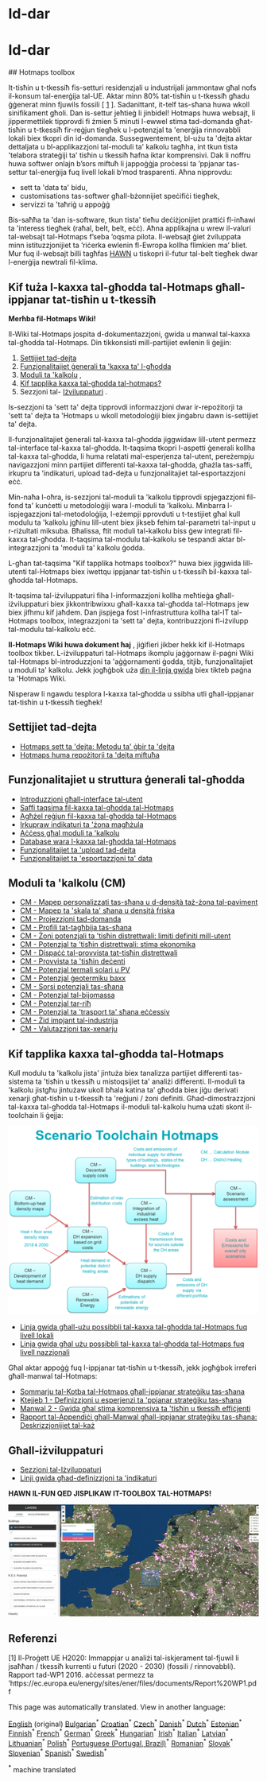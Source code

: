 <h1> <a class="anchor" id="home" href="#home"><i class="fa fa-link"></i></a> Id-dar </h1><h1> <a class="anchor" id="home" href="#home"><i class="fa fa-link"></i></a> Id-dar </h1> ## Hotmaps toolbox <p> It-tisħin u t-tkessiħ fis-setturi residenzjali u industrijali jammontaw għal nofs il-konsum tal-enerġija tal-UE. Aktar minn 80% tat-tisħin u t-tkessiħ għadu ġġenerat minn fjuwils fossili [ <a href="#references">1</a> ]. Sadanittant, it-telf tas-sħana huwa wkoll sinifikament għoli. Dan is-settur jeħtieġ li jinbidel! Hotmaps huwa websajt, li jippermettilek tipprovdi fi żmien 5 minuti l-ewwel stima tad-domanda għat-tisħin u t-tkessiħ fir-reġjun tiegħek u l-potenzjal ta &#39;enerġija rinnovabbli lokali biex tkopri din id-domanda. Sussegwentement, bl-użu ta &#39;dejta aktar dettaljata u bl-applikazzjoni tal-moduli ta&#39; kalkolu tagħha, int tkun tista &#39;telabora strateġiji ta&#39; tisħin u tkessiħ ħafna iktar komprensivi. Dak li noffru huwa softwer onlajn b’sors miftuħ li jappoġġja proċessi ta ’ppjanar tas-settur tal-enerġija fuq livell lokali b’mod trasparenti. Aħna nipprovdu: </p><ul><li> sett ta &#39;data ta&#39; bidu, </li><li> customisations tas-softwer għall-bżonnijiet speċifiċi tiegħek, </li><li> servizzi ta &#39;taħriġ u appoġġ </li></ul><p> Bis-saħħa ta &#39;dan is-software, tkun tista&#39; tieħu deċiżjonijiet prattiċi fl-inħawi ta &#39;interess tiegħek (raħal, belt, belt, eċċ). Aħna applikajna u wrew il-valuri tal-websajt tal-Hotmaps f’seba ’oqsma pilota. Il-websajt ġiet żviluppata minn istituzzjonijiet ta ’riċerka ewlenin fl-Ewropa kollha flimkien ma’ bliet. Mur fuq il-websajt billi tagħfas <a href="https://www.hotmaps.hevs.ch/map">HAWN</a> u tiskopri il-futur tal-belt tiegħek dwar l-enerġija newtrali fil-klima. </p><h2> <a class="anchor" id="how-to-use-the-hotmaps-toolbox-for-heating-and-cooling-planning" href="#how-to-use-the-hotmaps-toolbox-for-heating-and-cooling-planning"><i class="fa fa-link"></i></a> Kif tuża l-kaxxa tal-għodda tal-Hotmaps għall-ippjanar tat-tisħin u t-tkessiħ </h2><p> <strong>Merħba fil-Hotmaps Wiki!</strong> </p><p> Il-Wiki tal-Hotmaps jospita d-dokumentazzjoni, gwida u manwal tal-kaxxa tal-għodda tal-Hotmaps. Din tikkonsisti mill-partijiet ewlenin li ġejjin: </p><ol><li> <a href="#data-sets">Settijiet tad-dejta</a> </li><li> <a href="#general-tool-functionalities-and-structure">Funzjonalitajiet ġenerali ta &#39;kaxxa ta&#39; l-għodda</a> </li><li> <a href="#calculation-modules-cm">Moduli ta &#39;kalkolu</a> , </li><li> <a href="#how-to-apply-hotmaps-toolbox">Kif tapplika kaxxa tal-għodda tal-hotmaps?</a> </li><li> Sezzjoni tal- <a href="#for-developers">Iżviluppaturi</a> . </li></ol><p> Is-sezzjoni ta &#39;sett ta&#39; dejta tipprovdi informazzjoni dwar ir-repożitorji ta &#39;sett ta&#39; dejta ta &#39;Hotmaps u wkoll metodoloġiji biex jinġabru dawn is-settijiet ta&#39; dejta. </p><p> Il-funzjonalitajiet ġenerali tal-kaxxa tal-għodda jiggwidaw lill-utent permezz tal-interface tal-kaxxa tal-għodda. It-taqsima tkopri l-aspetti ġenerali kollha tal-kaxxa tal-għodda, li huma relatati mal-esperjenza tal-utent, pereżempju navigazzjoni minn partijiet differenti tal-kaxxa tal-għodda, għażla tas-saffi, irkupru ta ’indikaturi, upload tad-dejta u funzjonalitajiet tal-esportazzjoni eċċ. </p><p> Min-naħa l-oħra, is-sezzjoni tal-moduli ta &#39;kalkolu tipprovdi spjegazzjoni fil-fond ta&#39; kunċetti u metodoloġiji wara l-moduli ta &#39;kalkolu. Minbarra l-ispjegazzjoni tal-metodoloġija, l-eżempji pprovduti u t-testijiet għal kull modulu ta &#39;kalkolu jgħinu lill-utent biex jikseb fehim tal-parametri tal-input u r-riżultati miksuba. Bħalissa, ftit moduli tal-kalkolu biss ġew integrati fil-kaxxa tal-għodda. It-taqsima tal-modulu tal-kalkolu se tespandi aktar bl-integrazzjoni ta &#39;moduli ta&#39; kalkolu ġodda. </p><p> L-għan tat-taqsima &quot;Kif tapplika hotmaps toolbox?&quot; huwa biex jiggwida lill-utenti tal-Hotmaps biex iwettqu ippjanar tat-tisħin u t-tkessiħ bil-kaxxa tal-għodda tal-Hotmaps. </p><p> It-taqsima tal-iżviluppaturi fiha l-informazzjoni kollha meħtieġa għall-iżviluppaturi biex jikkontribwixxu għall-kaxxa tal-għodda tal-Hotmaps jew biex jifhmu kif jaħdem. Dan jispjega fost l-infrastruttura kollha tal-IT tal-Hotmaps toolbox, integrazzjoni ta &#39;sett ta&#39; dejta, kontribuzzjoni fl-iżvilupp tal-modulu tal-kalkolu eċċ. </p><p> <strong>Il-Hotmaps Wiki huwa dokument ħaj</strong> , jiġifieri jikber hekk kif il-Hotmaps toolbox tikber. L-iżviluppaturi tal-Hotmaps ikomplu jaġġornaw il-paġni Wiki tal-Hotmaps bl-introduzzjoni ta &#39;aġġornamenti ġodda, titjib, funzjonalitajiet u moduli ta&#39; kalkolu. Jekk jogħġbok uża <a href="Guidelines-for-writing-a-Hotmaps-Wiki-page">din il-linja gwida</a> biex tikteb paġna ta &#39;Hotmaps Wiki. </p><p> Nisperaw li ngawdu tesplora l-kaxxa tal-għodda u ssibha utli għall-ippjanar tat-tisħin u t-tkessiħ tiegħek! </p><h2> <a class="anchor" id="data-sets" href="#data-sets"><i class="fa fa-link"></i></a> Settijiet tad-dejta </h2><ul><li> <a href="Hotmaps-data-set-method-of-data-collection">Hotmaps sett ta &#39;dejta: Metodu ta&#39; ġbir ta &#39;dejta</a> </li><li> <a href="Hotmaps-open-data-repositories">Hotmaps huma repożitorji ta &#39;dejta miftuħa</a> </li></ul><h2> <a class="anchor" id="general-tool-functionalities-and-structure" href="#general-tool-functionalities-and-structure"><i class="fa fa-link"></i></a> Funzjonalitajiet u struttura ġenerali tal-għodda </h2><ul><li> <a href="Introduction-to-user-interface">Introduzzjoni għall-interface tal-utent</a> </li><li> <a href="Layers-section-in-the-Hotmaps-toolbox">Saffi taqsima fil-kaxxa tal-għodda tal-Hotmaps</a> </li><li> <a href="Select-a-region-in-the-Hotmaps-toolbox">Agħżel reġjun fil-kaxxa tal-għodda tal-Hotmaps</a> </li><li> <a href="Retrieve-indicators-of-a-selected-area">Irkupraw indikaturi ta &#39;żona magħżula</a> </li><li> <a href="Access-to-calculation-modules">Aċċess għal moduli ta &#39;kalkolu</a> </li><li> <a href="Database-behind-the-Hotmaps-toolbox">Database wara l-kaxxa tal-għodda tal-Hotmaps</a> </li><li> <a href="Data-upload-functionalities">Funzjonalitajiet ta &#39;upload tad-dejta</a> </li><li> <a href="Data-export-functionalities">Funzjonalitajiet ta &#39;esportazzjoni ta&#39; data</a> </li></ul><h2> <a class="anchor" id="calculation-modules-cm" href="#calculation-modules-cm"><i class="fa fa-link"></i></a> Moduli ta &#39;kalkolu (CM) </h2><ul><li> <a href="CM-Customized-heat-and-floor-area-density-maps">CM - Mapep personalizzati tas-sħana u d-densità taż-żona tal-paviment</a> </li><li> <a href="CM-Scale-heat-and-cool-density-maps">CM - Mapep ta &#39;skala ta&#39; sħana u densità friska</a> </li><li> <a href="CM-Demand-projection">CM - Projezzjoni tad-domanda</a> </li><li> <a href="CM-Heat-load-profiles">CM - Profili tat-tagħbija tas-sħana</a> </li><li> <a href="CM-District-heating-potential-areas-user-defined-thresholds">CM - Żoni potenzjali ta &#39;tisħin distrettwali: limiti definiti mill-utent</a> </li><li> <a href="CM-District-heating-potential-economic-assessment">CM - Potenzjal ta ’tisħin distrettwali: stima ekonomika</a> </li><li> <a href="CM-District-heating-supply-dispatch">CM - Dispaċċ tal-provvista tat-tisħin distrettwali</a> </li><li> <a href="CM-Decentral-heating-supply">CM - Provvista ta &#39;tisħin deċenti</a> </li><li> <a href="CM-Solar-thermal-and-PV-potential">CM - Potenzjal termali solari u PV</a> </li><li> <a href="CM-Shallow-geothermal-potential">CM - Potenzjal ġeotermiku baxx</a> </li><li> <a href="CM-Heat-source-potential">CM - Sorsi potenzjali tas-sħana</a> </li><li> <a href="CM-Biomass-potential">CM - Potenzjal tal-bijomassa</a> </li><li> <a href="CM-Wind-potential">CM - Potenzjal tar-riħ</a> </li><li> <a href="CM-Excess-heat-transport-potential">CM - Potenzjal ta &#39;trasport ta&#39; sħana eċċessiv</a> </li><li> <a href="CM-add-industry-plant">CM - Żid impjant tal-industrija</a> </li><li> <a href="CM-Scenario-assessment">CM - Valutazzjoni tax-xenarju</a> </li></ul><h2> <a class="anchor" id="how-to-apply-hotmaps-toolbox" href="#how-to-apply-hotmaps-toolbox"><i class="fa fa-link"></i></a> Kif tapplika kaxxa tal-għodda tal-Hotmaps </h2><p> Kull modulu ta &#39;kalkolu jista&#39; jintuża biex tanalizza partijiet differenti tas-sistema ta &#39;tisħin u tkessiħ u mistoqsijiet ta&#39; analiżi differenti. Il-moduli ta &#39;kalkolu jistgħu jintużaw ukoll bħala katina ta&#39; għodda biex jiġu derivati xenarji għat-tisħin u t-tkessiħ ta &#39;reġjuni / żoni definiti. Għad-dimostrazzjoni tal-kaxxa tal-għodda tal-Hotmaps il-moduli tal-kalkolu huma użati skont il-toolchain li ġejja: </p><p><img alt="" src="https://github.com/HotMaps/hotmaps_wiki/blob/master/Images/Hotmaps_toolchain_2019-05-09.png"/></p><ul><li> <a href="GL-local">Linja gwida għall-użu possibbli tal-kaxxa tal-għodda tal-Hotmaps fuq livell lokali</a> </li><li> <a href="GL-national">Linja gwida għal użu possibbli tal-kaxxa tal-għodda tal-Hotmaps fuq livell nazzjonali</a> </li></ul><p> Għal aktar appoġġ fuq l-ippjanar tat-tisħin u t-tkessiħ, jekk jogħġbok irreferi għall-manwal tal-Hotmaps: </p><ul><li> <a href="https://www.hotmaps-project.eu/wp-content/uploads/2019/04/Summary-Hotmaps-Handbook.pdf">Sommarju tal-Kotba tal-Hotmaps għall-ippjanar strateġiku tas-sħana</a> </li><li> <a href="https://vbn.aau.dk/da/publications/definition-amp-experiences-of-strategic-heat-planning">Ktejjeb 1 - Definizzjoni u esperjenzi ta &#39;ppjanar strateġiku tas-sħana</a> </li><li> <a href="https://vbn.aau.dk/da/publications/guidance-for-the-comprehensive-assessment-of-efficient-heating-an">Manwal 2 - Gwida għal stima komprensiva ta &#39;tisħin u tkessiħ effiċjenti</a> </li><li> <a href="https://vbn.aau.dk/da/publications/appendix-report-to-the-hotmaps-handbook-for-strategic-heat-planni">Rapport tal-Appendiċi għall-Manwal għall-ippjanar strateġiku tas-sħana: Deskrizzjonijiet tal-każ</a> </li></ul><h2> <a class="anchor" id="for-developers" href="#for-developers"><i class="fa fa-link"></i></a> Għall-iżviluppaturi </h2><ul><li> <a href="Developers">Sezzjoni tal-Iżviluppaturi</a> </li><li> <a href="Guidelines-for-defining-indicators">Linji gwida għad-definizzjoni ta &#39;indikaturi</a> </li></ul><p> <strong>HAWN IL-FUN QED JISPLIKAW IT-TOOLBOX TAL-HOTMAPS!</strong> </p><p><img alt="" src="https://github.com/HotMaps/hotmaps_wiki/blob/master/Images/Hotmaps_test.JPG"/></p><h2> <a class="anchor" id="references" href="#references"><i class="fa fa-link"></i></a> Referenzi </h2><p> [1] Il-Proġett UE H2020: Immappjar u analiżi tal-iskjerament tal-fjuwil li jsaħħan / tkessiħ kurrenti u futuri (2020 - 2030) (fossili / rinnovabbli). Rapport tad-WP1 2016. aċċessat permezz ta ’https://ec.europa.eu/energy/sites/ener/files/documents/Report%20WP1.pdf </p>
<!--- THIS IS A SUPER UNIQUE IDENTIFIER -->

This page was automatically translated. View in another language:

[English](../en/Home) (original) [Bulgarian](../bg/Home)<sup>\*</sup> [Croatian](../hr/Home)<sup>\*</sup> [Czech](../cs/Home)<sup>\*</sup> [Danish](../da/Home)<sup>\*</sup> [Dutch](../nl/Home)<sup>\*</sup> [Estonian](../et/Home)<sup>\*</sup> [Finnish](../fi/Home)<sup>\*</sup> [French](../fr/Home)<sup>\*</sup> [German](../de/Home)<sup>\*</sup> [Greek](../el/Home)<sup>\*</sup> [Hungarian](../hu/Home)<sup>\*</sup> [Irish](../ga/Home)<sup>\*</sup> [Italian](../it/Home)<sup>\*</sup> [Latvian](../lv/Home)<sup>\*</sup> [Lithuanian](../lt/Home)<sup>\*</sup>  [Polish](../pl/Home)<sup>\*</sup> [Portuguese (Portugal, Brazil)](../pt/Home)<sup>\*</sup> [Romanian](../ro/Home)<sup>\*</sup> [Slovak](../sk/Home)<sup>\*</sup> [Slovenian](../sl/Home)<sup>\*</sup> [Spanish](../es/Home)<sup>\*</sup> [Swedish](../sv/Home)<sup>\*</sup> 

<sup>\*</sup> machine translated

